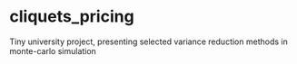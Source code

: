 # cliquets_pricing
Tiny university project, presenting selected variance reduction methods in monte-carlo simulation  
